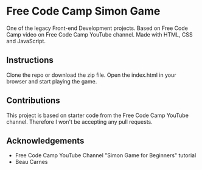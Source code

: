 # Free Code Camp Simon Game
One of the legacy Front-end Development projects. Based on Free Code Camp video on Free Code Camp YouTube channel. Made with HTML, CSS and JavaScript.

## Instructions
Clone the repo or download the zip file. Open the index.html in your browser and start playing the game.

## Contributions
This project is based on starter code from the Free Code Camp YouTube channel. Therefore I won't be accepting any pull requests.

## Acknowledgements
* Free Code Camp YouTube Channel "Simon Game for Beginners" tutorial
* Beau Carnes 
